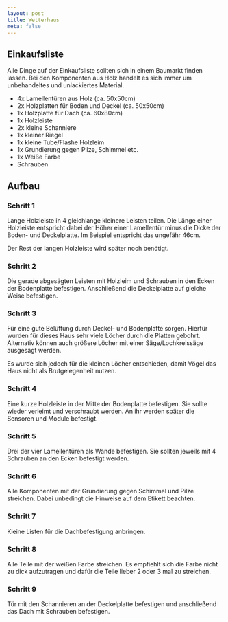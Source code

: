 ```yaml
---
layout: post
title: Wetterhaus
meta: false
---
```


## Einkaufsliste

Alle Dinge auf der Einkaufsliste sollten sich in einem Baumarkt finden lassen.
Bei den Komponenten aus Holz handelt es sich immer um unbehandeltes und unlackiertes Material. 

* 4x Lamellentüren aus Holz (ca. 50x50cm)
* 2x Holzplatten für Boden und Deckel (ca. 50x50cm)
* 1x Holzplatte für Dach (ca. 60x80cm)
* 1x Holzleiste
* 2x kleine Schanniere
* 1x kleiner Riegel
* 1x kleine Tube/Flashe Holzleim
* 1x Grundierung gegen Pilze, Schimmel etc.
* 1x Weiße Farbe
* Schrauben

## Aufbau

### Schritt 1

Lange Holzleiste in 4 gleichlange kleinere Leisten teilen.
Die Länge einer Holzleiste entspricht dabei der Höher einer Lamellentür minus die Dicke der Boden- und Deckelplatte.
Im Beispiel entspricht das ungefähr 46cm.

Der Rest der langen Holzleiste wird später noch benötigt.

### Schritt 2

Die gerade abgesägten Leisten mit Holzleim und Schrauben in den Ecken der Bodenplatte befestigen.
Anschließend die Deckelplatte auf gleiche Weise befestigen.

### Schritt 3

Für eine gute Belüftung durch Deckel- und Bodenplatte sorgen.
Hierfür wurden für dieses Haus sehr viele Löcher durch die Platten gebohrt.
Alternativ können auch größere Löcher mit einer Säge/Lochkreissäge ausgesägt werden.

Es wurde sich jedoch für die kleinen Löcher entschieden, damit Vögel das Haus nicht als Brutgelegenheit nutzen.

### Schritt 4

Eine kurze Holzleiste in der Mitte der Bodenplatte befestigen.
Sie sollte wieder verleimt und verschraubt werden.
An ihr werden später die Sensoren und Module befestigt.

### Schritt 5

Drei der vier Lamellentüren als Wände befestigen.
Sie sollten jeweils mit 4 Schrauben an den Ecken befestigt werden.

### Schritt 6

Alle Komponenten mit der Grundierung gegen Schimmel und Pilze streichen.
Dabei unbedingt die Hinweise auf dem Etikett beachten.

### Schritt 7

Kleine Listen für die Dachbefestigung anbringen.

### Schritt 8

Alle Teile mit der weißen Farbe streichen.
Es empfiehlt sich die Farbe nicht zu dick aufzutragen und dafür die Teile lieber 2 oder 3 mal zu streichen.

### Schritt 9

Tür mit den Schannieren an der Deckelplatte befestigen und anschließend das Dach mit Schrauben befestigen.

